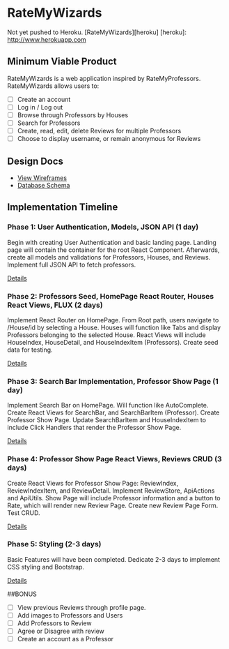 # RateMyWizards

Not yet pushed to Heroku.
[RateMyWizards][heroku]
[heroku]: http://www.herokuapp.com

## Minimum Viable Product

RateMyWizards is a web application inspired by RateMyProfessors.
RateMyWizards allows users to:

<!-- This is a Markdown checklist. Use it to keep track of your progress! -->

- [ ] Create an account
- [ ] Log in / Log out
- [ ] Browse through Professors by Houses
- [ ] Search for Professors
- [ ] Create, read, edit, delete Reviews for multiple Professors
- [ ] Choose to display username, or remain anonymous for Reviews

## Design Docs
* [View Wireframes][view]
* [Database Schema][schema]

[view]: ./docs/views.md
[schema]: ./docs/schema.md

## Implementation Timeline

### Phase 1: User Authentication, Models, JSON API (1 day)

Begin with creating User Authentication and basic landing page. Landing page will contain the container for the root React Component. Afterwards, create all models and validations for Professors, Houses, and Reviews. Implement full JSON API to fetch professors.

[Details][phase-one]

### Phase 2: Professors Seed, HomePage React Router, Houses React Views, FLUX (2 days)

Implement React Router on HomePage. From Root path, users navigate to /House/id by selecting a House. Houses will function like Tabs and display Professors belonging to the selected House. React Views will include HouseIndex, HouseDetail, and HouseIndexItem (Professors). Create seed data for testing.

[Details][phase-two]

### Phase 3: Search Bar Implementation, Professor Show Page (1 day)

Implement Search Bar on HomePage. Will function like AutoComplete. Create React Views for SearchBar, and SearchBarItem (Professor). Create Professor Show Page. Update SearchBarItem and HouseIndexItem to include Click Handlers that render the Professor Show Page.

[Details][phase-three]

### Phase 4: Professor Show Page React Views, Reviews CRUD (3 days)

Create React Views for Professor Show Page: ReviewIndex, ReviewIndexItem, and ReviewDetail. Implement ReviewStore, ApiActions and ApiUtils. Show Page will include Professor information and a button to Rate, which will render new Review Page. Create new Review Page Form. Test CRUD.

[Details][phase-four]

### Phase 5: Styling (2-3 days)

Basic Features will have been completed. Dedicate 2-3 days to implement CSS styling and Bootstrap.

[Details][phase-five]

##BONUS

- [ ] View previous Reviews through profile page.
- [ ] Add images to Professors and Users
- [ ] Add Professors to Review
- [ ] Agree or Disagree with review
- [ ] Create an account as a Professor

[phase-one]: ./docs/phases/phase1.md
[phase-two]: ./docs/phases/phase2.md
[phase-three]: ./docs/phases/phase3.md
[phase-four]: ./docs/phases/phase4.md
[phase-five]: ./docs/phases/phase5.md
